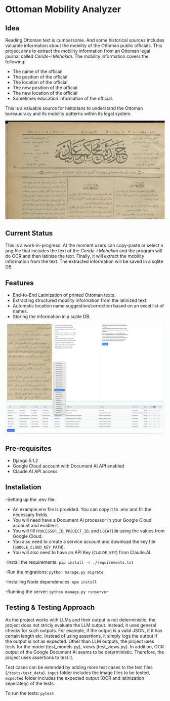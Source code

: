 # Ottoman Mobility Analyzer
## Idea
Reading Ottoman text is cumbersome. And some historical sources
includes valuable information about the mobility of the Ottoman public officials.
This project aims to extract the mobility information from an Ottoman legal journal
called _Ceride-i Mehakim_.
The mobility information covers the following:
- The name of the official
- The position of the official
- The location of the official
- The new position of the official
- The new location of the official
- Sometimes education information of the official.

This is a valuable source for historians to understand the Ottoman bureaucracy and its
mobility patterns within its legal system.

![Journal Image](./images/journal_title.png)

## Current Status
This is a work-in-progress. At the moment users can copy-paste or select a png
file that includes the text of the _Ceride-i Mehakim_ and the program will
do OCR and then latinize the text. Finally, it will extract the mobility information
from the text. The extracted information will be saved in a sqlite DB.

## Features
- End-to-End Latinization of printed Ottoman texts.
- Extracting structured mobility information from the latinized text.
- Automatic location name suggestion/correction based on an excel list of names.
- Storing the information in a sqlite DB.

![Extraction in Action](./images/in_action.png)

## Pre-requisites
- Django 5.1.2
- Google Cloud account with Document AI API enabled
- Claude.AI API access

## Installation
-Setting up the .env file:
* An example.env file is provided. You can copy it to .env and fill the necessary fields.
* You will need have a Document AI processor in your Google Cloud account and enable it.
* You will fill `PROCESSOR_ID`, `PROJECT_ID`, and `LOCATION` using the values from Google Cloud.
* You also need to create a service account and download the key file (`GOOGLE_CLOUD_KEY_PATH`).
* You will also need to have an API Key (`CLAUDE_KEY`) from Claude.AI.

-Install the requirements:
`pip install -r ./requirements.txt`

-Run the migrations:
`python manage.py migrate`

-Installing Node dependencies:
`npm install`

-Running the server:
`python manage.py runserver`

## Testing & Testing Approach
As the project works with LLMs and their output is not deterministic, the project
does not stricly evaluate the LLM output. Instead, it uses general checks for
such outputs. For example, if the output is a valid JSON, if it has certain length etc.
Instead of using assertions, it simply logs the output if the output is not as expected.
Other than LLM outputs, the project uses tests for the model (test_models.py), views (test_views.py).
In addition, OCR output of the Google Document AI seems to be deterministic. Therefore, the project uses assertions to test it.

Test cases can be extended by adding more test cases to the test files (`/tests/test_data`).
`input` folder includes the image files to be tested, `expected` folder includes the expected output
(OCR and latinization seperately) of the tests.

To run the tests:
`pytest`
